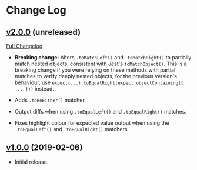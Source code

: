 # Change Log

## [v2.0.0](https://github.com/PacoteJS/pacote/tree/@pacote/jest-either@2.0.0) (unreleased)

[Full Changelog](https://github.com/PacoteJS/pacote/compare/@pacote/jest-either@1.0.0...@pacote/jest-either@2.0.0)

- **Breaking change:** Alters `.toMatchLeft()` and `.toMatchRight()` to partially match nested objects, consistent with Jest's `toMatchObject()`. This is a breaking change if you were relying on these methods with partial matches to verify deeply nested objects, for the previous version's behaviour, use `expect(...).toEqualRight(expect.objectContaining({ ... }))` instead.

- Adds `.toBeEither()` matcher.

- Output diffs when using `.toEqualLeft()` and `.toEqualRight()` matches.

- Fixes highlight colour for expected value output when using the `.toEqualLeft()` and `.toEqualRight()` matchers.

## [v1.0.0](https://github.com/PacoteJS/pacote/tree/@pacote/jest-either@1.0.0) (2019-02-06)

- Initial release.
